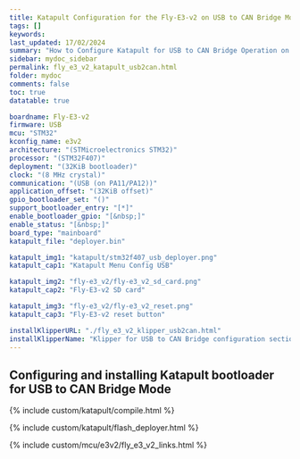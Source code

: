 ```yaml
---
title: Katapult Configuration for the Fly-E3-v2 on USB to CAN Bridge Mode
tags: []
keywords: 
last_updated: 17/02/2024
summary: "How to Configure Katapult for USB to CAN Bridge Operation on the Fly-E3-v2"
sidebar: mydoc_sidebar
permalink: fly_e3_v2_katapult_usb2can.html
folder: mydoc
comments: false
toc: true
datatable: true

boardname: Fly-E3-v2
firmware: USB
mcu: "STM32"
kconfig_name: e3v2
architecture: "(STMicroelectronics STM32)"
processor: "(STM32F407)"
deployment: "(32KiB bootloader)"
clock: "(8 MHz crystal)"
communication: "(USB (on PA11/PA12))"
application_offset: "(32KiB offset)"
gpio_bootloader_set: "()"
support_bootloader_entry: "[*]"
enable_bootloader_gpio: "[&nbsp;]"
enable_status: "[&nbsp;]"
board_type: "mainboard"
katapult_file: "deployer.bin"

katapult_img1: "katapult/stm32f407_usb_deployer.png"
katapult_cap1: "Katapult Menu Config USB"

katapult_img2: "fly-e3_v2/fly-e3_v2_sd_card.png"
katapult_cap2: "Fly-E3-v2 SD card"

katapult_img3: "fly-e3_v2/fly-e3_v2_reset.png"
katapult_cap3: "Fly-E3-v2 reset button"

installKlipperURL: "./fly_e3_v2_klipper_usb2can.html"
installKlipperName: "Klipper for USB to CAN Bridge configuration section"
---
```


## Configuring and installing Katapult bootloader for USB to CAN Bridge Mode

{% include custom/katapult/compile.html %}

{% include custom/katapult/flash_deployer.html %}

{% include custom/mcu/e3v2/fly_e3_v2_links.html %}
